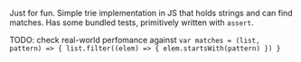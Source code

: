 Just for fun. Simple trie implementation in JS that holds strings and can find matches. Has some bundled tests, primitively written with `assert`.

TODO: check real-world perfomance against `var matches = (list, pattern) => { list.filter((elem) => { elem.startsWith(pattern) }) }`
